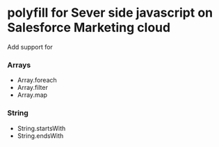 # polyfill for Sever side javascript on Salesforce Marketing cloud

Add support for 

### Arrays
- Array.foreach
- Array.filter
- Array.map 
### String

- String.startsWith
- String.endsWith
